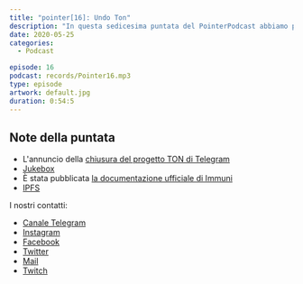 ```yaml
---
title: "pointer[16]: Undo Ton"
description: "In questa sedicesima puntata del PointerPodcast abbiamo parlato, come successo nelle puntate scorse, di Immuni. Poi ci siamo concentrati sulla chiusura del progetto TON, di Jukebox e di IPFS."
date: 2020-05-25
categories:
  - Podcast

episode: 16
podcast: records/Pointer16.mp3
type: episode
artwork: default.jpg
duration: 0:54:5
---
```


## Note della puntata
<!-- wp:list -->
<ul><li>L'annuncio della <a href="https://telegra.ph/What-Was-TON-And-Why-It-Is-Over-05-12">chiusura del progetto TON di Telegram</a></li><li><a href="https://openai.com/blog/jukebox/">Jukebox</a></li><li>È stata pubblicata <a href="https://github.com/immuni-app/immuni-documentation">la documentazione ufficiale di Immuni</a></li><li><a href="https://ipfs.io">IPFS</a></li></ul>
<!-- /wp:list -->

I nostri contatti:

- [Canale Telegram](https://t.me/PointerPodcast)
- [Instagram](https://www.instagram.com/pointerpodcast/)
- [Facebook](https://www.facebook.com/pointerPodcast/)
- [Twitter](https://twitter.com/PointerPodcast)
- [Mail](info@pointerpodcast.it)
- [Twitch](https://www.twitch.tv/pointerpodcast)
